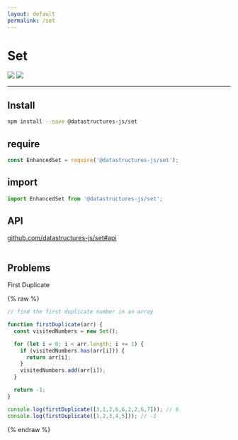 ```yaml
---
layout: default
permalink: /set
---
```


# Set
<div class="ds-badges">
  <img src="https://img.shields.io/npm/v/@datastructures-js/set.svg"/>
  <img src="https://img.shields.io/npm/dm/@datastructures-js/set.svg"/>
</div>
<hr />

## Install
```sh
npm install --save @datastructures-js/set
```

## require
```js
const EnhancedSet = require('@datastructures-js/set');
```

## import
```js
import EnhancedSet from '@datastructures-js/set';
```

## API
<a href="https://github.com/datastructures-js/set#table-of-contents">github.com/datastructures-js/set#api</a>
<br /><br />
## Problems

<p class="problem">First Duplicate</p>

{% raw %}
```js
// find the first duplicate number in an array

function firstDuplicate(arr) {
  const visitedNumbers = new Set();

  for (let i = 0; i < arr.length; i += 1) {
    if (visitedNumbers.has(arr[i])) {
      return arr[i];
    }
    visitedNumbers.add(arr[i]);
  }

  return -1;
}

console.log(firstDuplicate([3,1,2,6,6,2,2,6,7])); // 6
console.log(firstDuplicate([1,2,3,4,5])); // -1
```
{% endraw %}
